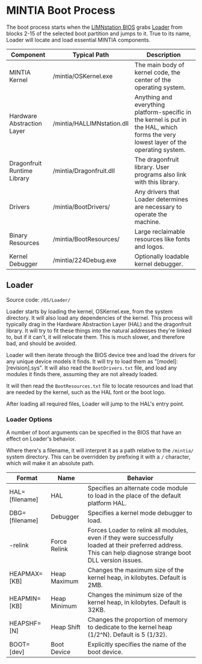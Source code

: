 # MINTIA Boot Process

The boot process starts when the [LIMNstation BIOS](https://github.com/limnarch/a3x) grabs [Loader](https://github.com/limnarch/mintia/tree/main/OS/Loader) from blocks 2-15 of the selected boot partition and jumps to it. True to its name, Loader will locate and load essential MINTIA components.

| Component                   | Typical Path                   | Description                                                                                                                            |
|-----------------------------|--------------------------------|----------------------------------------------------------------------------------------------------------------------------------------|
| MINTIA Kernel               | /mintia/OSKernel.exe | The main body of kernel code, the center of the operating system.                                                                      |
| Hardware Abstraction Layer  | /mintia/HALLIMNstation.dll  | Anything and everything platform-specific in the kernel is put in the HAL, which forms the very lowest layer of the operating system.  |
| Dragonfruit Runtime Library | /mintia/Dragonfruit.dll     | The dragonfruit library. User programs also link with this library.                                                                    |
| Drivers                     | /mintia/BootDrivers/        | Any drivers that Loader determines are necessary to operate the machine.                                                               |
| Binary Resources            | /mintia/BootResources/      | Large reclaimable resources like fonts and logos.                                                                                      |
| Kernel Debugger             | /mintia/224Debug.exe        | Optionally loadable kernel debugger.                                                                                                   |

## Loader
Source code: `/OS/Loader/`

Loader starts by loading the kernel, OSKernel.exe, from the system directory. It will also load any dependencies of the kernel. This process will typically drag in the Hardware Abstraction Layer (HAL) and the dragonfruit library. It will try to fit these things into the natural addresses they're linked to, but if it can't, it will relocate them. This is much slower, and therefore bad, and should be avoided.

Loader will then iterate through the BIOS device tree and load the drivers for any unique device models it finds. It will try to load them as "[model]:[revision].sys". It will also read the `BootDrivers.txt` file, and load any modules it finds there, assuming they are not already loaded.

It will then read the `BootResources.txt` file to locate resources and load that are needed by the kernel, such as the HAL font or the boot logo.

After loading all required files, Loader will jump to the HAL's entry point.

### Loader Options

A number of boot arguments can be specified in the BIOS that have an effect on Loader's behavior.

Where there's a filename, it will interpret it as a path relative to the `/mintia/` system directory. This can be overridden by prefixing it with a `/` character, which will make it an absolute path.

| Format         | Name         | Behavior                                                                                                                                                       |
|----------------|--------------|----------------------------------------------------------------------------------------------------------------------------------------------------------------|
| HAL=[filename] | HAL          | Specifies an alternate code module to load in the place of the default platform HAL.                                                                           |
| DBG=[filename] | Debugger     | Specifies a kernel mode debugger to load.                                                                                                                      |
| -relink        | Force Relink | Forces Loader to relink all modules, even if they were successfully loaded at their preferred address. This can help diagnose strange boot DLL version issues. |
| HEAPMAX=[KB]   | Heap Maximum | Changes the maximum size of the kernel heap, in kilobytes. Default is 2MB.                                                                                   |
| HEAPMIN=[KB]   | Heap Minimum | Changes the minimum size of the kernel heap, in kilobytes. Default is 32KB.                                                                                    |
| HEAPSHF=[N]    | Heap Shift   | Changes the proportion of memory to dedicate to the kernel heap (1/2^N). Default is 5 (1/32).                                                                  |
| BOOT=[dev]     | Boot Device  | Explicitly specifies the name of the boot device.                                                                        |